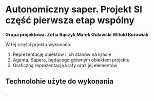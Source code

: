 # Autonomiczny saper. Projekt SI część pierwsza etap wspólny

<b>Grupa projektowa: Zofia Bączyk Marek Gulawski Witold Borowiak</b>

<p>W tej części prjektu wykonano:
  <ol>
    <li>Reprezentację obiektów i ich stanów na kracie</li>
    <li>Agenta, Sapera, będącego głównym obiektem projektu</li>
    <li>Graficzną reprezentację kraty oraz jej elementów</li>
  </ol>
  
## Technolohie użyte do wykonania
<p>.
